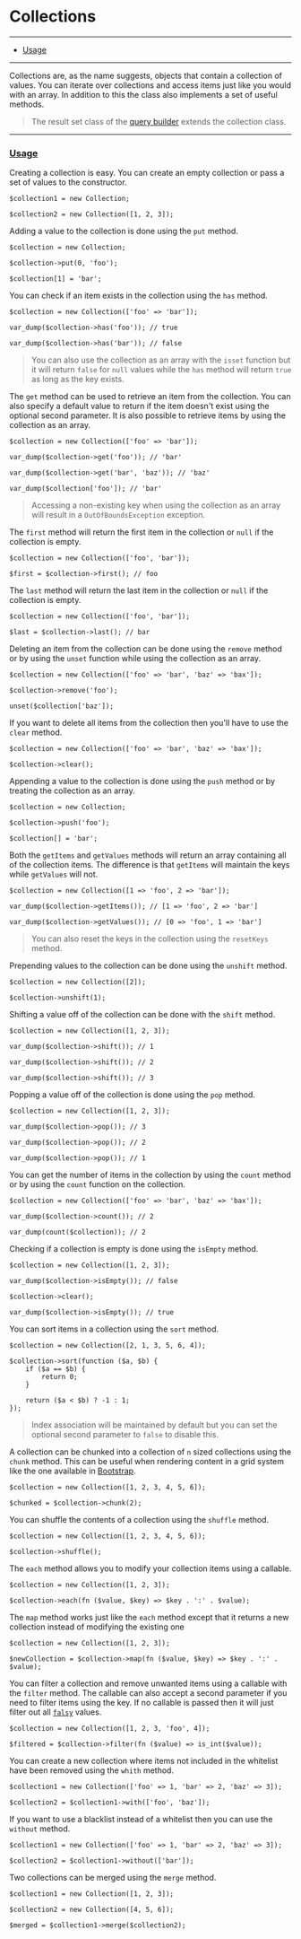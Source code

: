 # Collections

--------------------------------------------------------

* [Usage](#usage)

--------------------------------------------------------

Collections are, as the name suggests, objects that contain a collection of values. You can iterate over collections and access items just like you would with an array. In addition to this the class also implements a set of useful methods.

> The result set class of the [query builder](:base_url:/docs/:version:/databases-sql:query-builder) extends the collection class.

--------------------------------------------------------

### <a id="usage" href="#usage">Usage</a>

Creating a collection is easy. You can create an empty collection or pass a set of values to the constructor.

```
$collection1 = new Collection;

$collection2 = new Collection([1, 2, 3]);
```

Adding a value to the collection is done using the `put` method.

```
$collection = new Collection;

$collection->put(0, 'foo');

$collection[1] = 'bar';
```

You can check if an item exists in the collection using the `has` method.

```
$collection = new Collection(['foo' => 'bar']);

var_dump($collection->has('foo')); // true

var_dump($collection->has('bar')); // false
```

> You can also use the collection as an array with the `isset` function but it will return `false` for `null` values while the `has` method will return `true` as long as the key exists.

The `get` method can be used to retrieve an item from the collection. You can also specify a default value to return if the item doesn't exist using the optional second parameter. It is also possible to retrieve items by using the collection as an array.

```
$collection = new Collection(['foo' => 'bar']);

var_dump($collection->get('foo')); // 'bar'

var_dump($collection->get('bar', 'baz')); // 'baz'

var_dump($collection['foo']); // 'bar'
```

> Accessing a non-existing key when using the collection as an array will result in a `OutOfBoundsException` exception.

The `first` method will return the first item in the collection or `null` if the collection is empty.

```
$collection = new Collection(['foo', 'bar']);

$first = $collection->first(); // foo
```

The `last` method will return the last item in the collection or `null` if the collection is empty.

```
$collection = new Collection(['foo', 'bar']);

$last = $collection->last(); // bar
```

Deleting an item from the collection can be done using the `remove` method or by using the `unset` function while using the collection as an array.

```
$collection = new Collection(['foo' => 'bar', 'baz' => 'bax']);

$collection->remove('foo');

unset($collection['baz']);
```

If you want to delete all items from the collection then you'll have to use the `clear` method.

```
$collection = new Collection(['foo' => 'bar', 'baz' => 'bax']);

$collection->clear();
```

Appending a value to the collection is done using the `push` method or by treating the collection as an array.

```
$collection = new Collection;

$collection->push('foo');

$collection[] = 'bar';
```

Both the `getItems` and `getValues` methods will return an array containing all of the collection items. The difference is that `getItems` will maintain the keys while `getValues` will not.

```
$collection = new Collection([1 => 'foo', 2 => 'bar']);

var_dump($collection->getItems()); // [1 => 'foo', 2 => 'bar']

var_dump($collection->getValues()); // [0 => 'foo', 1 => 'bar']
```

> You can also reset the keys in the collection using the `resetKeys` method.

Prepending values to the collection can be done using the `unshift` method.

```
$collection = new Collection([2]);

$collection->unshift(1);
```

Shifting a value off of the collection can be done with the `shift` method.

```
$collection = new Collection([1, 2, 3]);

var_dump($collection->shift()); // 1

var_dump($collection->shift()); // 2

var_dump($collection->shift()); // 3
```

Popping a value off of the collection is done using the `pop` method.

```
$collection = new Collection([1, 2, 3]);

var_dump($collection->pop()); // 3

var_dump($collection->pop()); // 2

var_dump($collection->pop()); // 1
```

You can get the number of items in the collection by using the `count` method or by using the `count` function on the collection.

```
$collection = new Collection(['foo' => 'bar', 'baz' => 'bax']);

var_dump($collection->count()); // 2

var_dump(count($collection)); // 2
```

Checking if a collection is empty is done using the `isEmpty` method.

```
$collection = new Collection([1, 2, 3]);

var_dump($collection->isEmpty()); // false

$collection->clear();

var_dump($collection->isEmpty()); // true
```

You can sort items in a collection using the `sort` method.

```
$collection = new Collection([2, 1, 3, 5, 6, 4]);

$collection->sort(function ($a, $b) {
	if ($a == $b) {
		return 0;
	}

	return ($a < $b) ? -1 : 1;
});
```

> Index association will be maintained by default but you can set the optional second parameter to `false` to disable this.

A collection can be chunked into a collection of `n` sized collections using the `chunk` method. This can be useful when rendering content in a grid system like the one available in [Bootstrap](https://getbootstrap.com).

```
$collection = new Collection([1, 2, 3, 4, 5, 6]);

$chunked = $collection->chunk(2);
```

You can shuffle the contents of a collection using the `shuffle` method.

```
$collection = new Collection([1, 2, 3, 4, 5, 6]);

$collection->shuffle();
```

The `each` method allows you to modify your collection items using a callable.

```
$collection = new Collection([1, 2, 3]);

$collection->each(fn ($value, $key) => $key . ':' . $value);
```

The `map` method works just like the `each` method except that it returns a new collection instead of modifying the existing one

```
$collection = new Collection([1, 2, 3]);

$newCollection = $collection->map(fn ($value, $key) => $key . ':' . $value);
```

You can filter a collection and remove unwanted items using a callable with the `filter` method. The callable can also accept a second parameter if you need to filter items using the key. If no callable is passed then it will just filter out all [`falsy`](https://php.net/manual/en/language.types.boolean.php#language.types.boolean.casting) values.

```
$collection = new Collection([1, 2, 3, 'foo', 4]);

$filtered = $collection->filter(fn ($value) => is_int($value));
```

You can create a new collection where items not included in the whitelist have been removed using the `whith` method.

```
$collection1 = new Collection(['foo' => 1, 'bar' => 2, 'baz' => 3]);

$collection2 = $collection1->with(['foo', 'baz']);
```

If you want to use a blacklist instead of a whitelist then you can use the `without` method.

```
$collection1 = new Collection(['foo' => 1, 'bar' => 2, 'baz' => 3]);

$collection2 = $collection1->without(['bar']);
```

Two collections can be merged using the `merge` method.

```
$collection1 = new Collection([1, 2, 3]);

$collection2 = new Collection([4, 5, 6]);

$merged = $collection1->merge($collection2);
```
